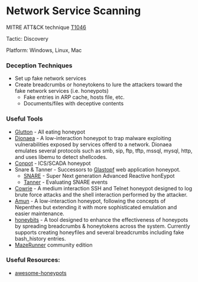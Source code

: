# Network Service Scanning

MITRE ATT&CK technique [T1046](https://attack.mitre.org/wiki/Technique/T1046)

Tactic: Discovery

Platform: Windows, Linux, Mac

### Deception Techniques
* Set up fake network services
* Create breadcrumbs or honeytokens to lure the attackers toward the fake network services (i.e. honeypots)
    * Fake entries in ARP cache, hosts file, etc.
    * Documents/files with deceptive contents

### Useful Tools
* [Glutton](https://github.com/mushorg/glutton) - All eating honeypot
* [Dionaea](https://github.com/DinoTools/dionaea) - A low-interaction honeypot to trap malware exploiting vulnerabilities exposed by services offerd to a network. Dionaea emulates several protocols such as smb, sip, ftp, tftp, mssql, mysql, http, and uses libemu to detect shellcodes.
* [Conpot](https://github.com/mushorg/conpot) - ICS/SCADA honeypot
* Snare & Tanner - Successors to [Glastopf](https://github.com/mushorg/glastopf) web application honeypot.
    * [SNARE](https://github.com/mushorg/snare) - Super Next generation Advanced Reactive honEypot
    * [Tanner](https://github.com/mushorg/tanner) - Evaluating SNARE events
* [Cowrie](https://github.com/micheloosterhof/cowrie) - A medium interaction SSH and Telnet honeypot designed to log brute force attacks and the shell interaction performed by the attacker.
* [Amun](https://github.com/zeroq/amun) - A low-interaction honeypot, following the concepts of Nepenthes but extending it with more sophisticated emulation and easier maintenance.
* [honeybits](https://github.com/0x4D31/honeybits) - A tool designed to enhance the effectiveness of honeypots by spreading breadcrumbs & honeytokens across the system. Currently supports creating honeyfiles and several breadcrumbs including fake bash_history entries.
* [MazeRunner](https://community.cymmetria.com/) community edition

### Useful Resources:
* [awesome-honeypots](https://github.com/paralax/awesome-honeypots)